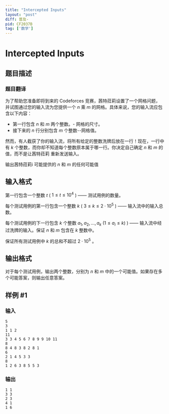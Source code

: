```yaml
---
title: "Intercepted Inputs"
layout: "post"
diff: 普及-
pid: CF2037B
tag: ['数学']
---
```


# Intercepted Inputs

## 题目描述

### 题目翻译


为了帮助您准备即将到来的 Codeforces 竞赛，茜特菈莉设置了一个网格问题，并试图通过您的输入流为您提供一个 $n$ 乘 $m$ 的网格。具体来说，您的输入流应包含以下内容：

- 第一行包含 $n$ 和 $m$ 两个整数。- 网格的尺寸。
- 接下来的 $n$ 行分别包含 $m$ 个整数--网格值。

然而，有人截获了你的输入流，将所有给定的整数洗牌后放在一行！现在，一行中有 $k$ 个整数，而你却不知道每个整数原本属于哪一行。你决定自己确定 $n$ 和 $m$ 的值，而不是让茜特菈莉 重新发送输入。

输出茜特菈莉i 可能提供的 $n$ 和 $m$ 的任何可能值

## 输入格式

第一行包含一个整数 $t$ ( $1 \leq t \leq 10^4$ ) —— 测试用例的数量。

每个测试用例的第一行包含一个整数 $k$ ( $3 \leq k \leq 2 \cdot 10^5$ ) —— 输入流中的输入总数。

每个测试用例的下一行包含 $k$ 个整数 $a_1, a_2, \ldots, a_k$ ($1 \leq a_i \leq k$)  ) —— 输入流中经过洗牌的输入。保证 $n$ 和 $m$ 包含在 $k$ 整数中。

保证所有测试用例中 $k$ 的总和不超过 $2 \cdot 10^5$ 。

## 输出格式

对于每个测试用例，输出两个整数，分别为 $n$ 和 $m$ 中的一个可能值。如果存在多个可能答案，则输出任意答案。

## 样例 #1

### 输入

```
5
3
1 1 2
11
3 3 4 5 6 7 8 9 9 10 11
8
8 4 8 3 8 2 8 1
6
2 1 4 5 3 3
8
1 2 6 3 8 5 5 3
```

### 输出

```
1 1
3 3
2 3
4 1
1 6
```

